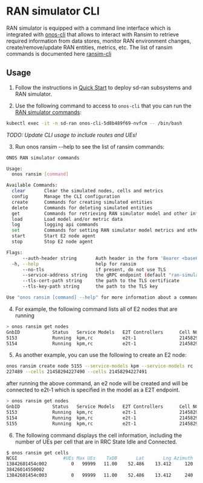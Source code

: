<!--
SPDX-FileCopyrightText: 2019-present Open Networking Foundation <info@opennetworking.org>

SPDX-License-Identifier: Apache-2.0
-->

# RAN simulator CLI

RAN simulator is equipped with a command line interface which is integrated with
[onos-cli](https://github.com/onosproject/onos-cli) that allows to interact with Ransim to retrieve required information from data stores,
monitor RAN environment changes, create/remove/update RAN entities, metrics, etc.
The list of ransim commands is documented here [ransim-cli](https://github.com/onosproject/onos-cli/blob/master/docs/cli/onos_ransim.md) 

## Usage 

1) Follow the instructions in [Quick Start](quick_start.md) to deploy 
sd-ran subsystems and RAN simulator. 
   
2) Use the following command to access to `onos-cli` that you can run the [RAN simulator commands][ransim-cli]:

```bash
kubectl exec -it -n sd-ran onos-cli-5d8b489f69-nvfcm -- /bin/bash
```

_TODO: Update CLI usage to include routes and UEs!_

3) Run onos ransim --help to see the list of ransim commands:
```bash
ONOS RAN simulator commands

Usage:
  onos ransim [command]

Available Commands:
  clear       Clear the simulated nodes, cells and metrics
  config      Manage the CLI configuration
  create      Commands for creating simulated entities
  delete      Commands for deleting simulated entities
  get         Commands for retrieving RAN simulator model and other information
  load        Load model and/or metric data
  log         logging api commands
  set         Commands for setting RAN simulator model metrics and other information
  start       Start E2 node agent
  stop        Stop E2 node agent

Flags:
      --auth-header string       Auth header in the form 'Bearer <base64>'
  -h, --help                     help for ransim
      --no-tls                   if present, do not use TLS
      --service-address string   the gRPC endpoint (default "ran-simulator:5150")
      --tls-cert-path string     the path to the TLS certificate
      --tls-key-path string      the path to the TLS key

Use "onos ransim [command] --help" for more information about a command.
```

4) For example, the following command lists all of  E2 nodes that are running
```bash
> onos ransim get nodes
GnbID            Status   Service Models   E2T Controllers      Cell NCGIs
5153             Running  kpm,rc           e2t-1                21458294227473,21458294227474,21458294227475
5154             Running  kpm,rc           e2t-1                21458294227489,21458294227490,21458294227475
```

5) As another example, you can use the following to create an E2 node:
```bash
onos ransim create node 5155 --service-models kpm --service-models rc --controllers e2t-1 --cells 21458294
227489 --cells 21458294227490 --cells 21458294227491
```

after running the above command, an e2 node will be created and will be 
connected to e2t-1 which is specified in the model as a E2T endpoint.
```bash
> onos ransim get nodes 
GnbID            Status   Service Models   E2T Controllers      Cell NCGIs
5153             Running  kpm,rc           e2t-1                21458294227473,21458294227474,21458294227475
5154             Running  kpm,rc           e2t-1                21458294227489,21458294227490,21458294227475
5155             Running  kpm,rc           e2t-1                21458294227489,21458294227490,21458294227491
```

6) The following command displays the cell information, including the number of UEs per cell that are in RRC State Idle and Connected.

```bash
$ onos ransim get cells
NCGI                 #UEs Max UEs    TxDB       Lat       Lng Azimuth     Arc   A3Offset     TTT  A3Hyst CellOffset FreqOffset      PCI    Color Idle Conn Neighbors
13842601454c002         0   99999   11.00    52.486    13.412     120     120          0       0       0          0          0      148    green   49,   17, 13842601454c001,13842601454c003,1
38426014550002
13842601454c003         0   99999   11.00    52.486    13.412     240     120          0       0       0          0          0      480    green   92,  102, 13842601454c001,13842601454c002,1
```


[ransim-cli]: https://github.com/onosproject/onos-cli/blob/master/docs/cli/onos_ransim.md
